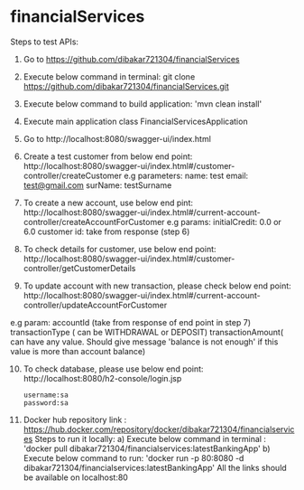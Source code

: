 # financialServices

Steps to test APIs:

1) Go to https://github.com/dibakar721304/financialServices

2) Execute below command in terminal:
git clone https://github.com/dibakar721304/financialServices.git

3) Execute below command to build application:
'mvn clean install'

4) Execute main application class FinancialServicesApplication

5) Go to http://localhost:8080/swagger-ui/index.html

6) Create a test customer from below end point:
http://localhost:8080/swagger-ui/index.html#/customer-controller/createCustomer
e.g parameters:
name: test
email: test@gmail.com
surName: testSurname

7) To create a new account, use below end pint:
http://localhost:8080/swagger-ui/index.html#/current-account-controller/createAccountForCustomer
e.g params:
initialCredit: 0.0 or 6.0
customer id: take from response (step 6)

8) To check details for customer, use below end point:
http://localhost:8080/swagger-ui/index.html#/customer-controller/getCustomerDetails

9) To update account with new transaction, please check below end point:
http://localhost:8080/swagger-ui/index.html#/current-account-controller/updateAccountForCustomer

e.g param: accountId (take from response of end point in step 7)
transactionType ( can be WITHDRAWAL or DEPOSIT)
transactionAmount( can have any value. Should give message 'balance is not enough' if this value
is more than account balance)

10) To check database, please use below end point:
http://localhost:8080/h2-console/login.jsp

        username:sa
        password:sa

11) Docker hub repository link : https://hub.docker.com/repository/docker/dibakar721304/financialservices
Steps to run it locally:
a) Execute below command in terminal :
'docker pull dibakar721304/financialservices:latestBankingApp'
b) Execute below command to run:
'docker run  -p 80:8080 -d dibakar721304/financialservices:latestBankingApp'
All the  links should be available on localhost:80

